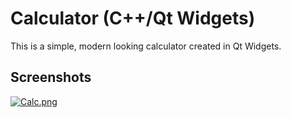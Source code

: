 # Calculator (C++/Qt Widgets)

This is a simple, modern looking calculator created in Qt Widgets. 

## Screenshots

[![Calc.png](https://i.postimg.cc/d0zs8vhf/Calc.png)](https://postimg.cc/nsGfJyYK)
